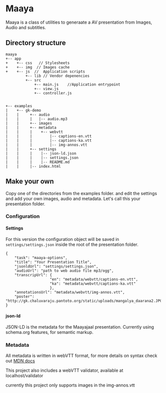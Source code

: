 # Maaya

Maaya is a class of utilities to generaate a AV presentation
from Images, Audio and subtitles.


## Directory structure
```
maaya
+-- app
+    +-- css   // Stylesheets
+    +-- img  // Images cache
+    +-- js  //  Application scripts
         +-- lib // Vendor depenencies
         +-- src
             +-- main.js    //Application entrypoint
             +-- view.js 
             +-- controller.js


+-- examples
|    +-- gk-demo
|    |     +-- audio
|    |     |   |-- audio.mp3
|    |     +-- images
|    |     +-- metadata
|    |     |    +-- webvtt
|    |     |        |-- captions-en.vtt
|    |     |        |-- captions-ka.vtt
|    |     |        |-- img-annos.vtt
|    |     +-- settings
|    |     |    |-- json-ld.json
|    |     |    |-- settings.json
|    |     |    |-- README.md
|    |     |-- index.html        

```

## Make your own
Copy one of the directories from the examples folder.
and edit the settings and add your own images, audio and metadata.
Let's call this your presentation folder. 

### Configuration

#### Settings

For this version the configuration object will be saved in `settings/settings.json` inside the root of the presentation folder.

```
{
	"task": "maaya-options", 
    "title": "Your Presentation Title",
	"jsonldUrl": "settings/settings.json",
	"audioUrl": "path to web audio file mp3/ogg",
	"transcripUrl": {
                    "en": "metadata/webvtt/captions-en.vtt", 
                    "ka": "metadata/webvtt/captions-ka.vtt"
                    },
	"annotationsUrl": "metadata/webvtt/img-annos.vtt",
    "poster": "http://gk.chaluvaraju.pantoto.org/static/uploads/mangalya_daarana2.JPG"
}
```
#### json-ld
JSON-LD is the metadata for the Maayajaal presentation. Currently using schema.org features, for semantic markup.


### Metadata
All metadata is written in webVTT format, for more details
on syntax check out [MDN docs](https://developer.mozilla.org/en-US/docs/Web/API/WebVTT_API)

This project also includes a webVTT validator, available at
localhost/validator 

currently this project only supports images in the img-annos.vtt
